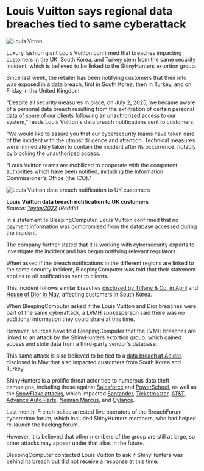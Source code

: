 # Louis Vuitton says regional data breaches tied to same cyberattack

![Louis Vitton](https://www.bleepstatic.com/content/hl-images/2025/07/15/louis-vuitton-sign-bw.jpg)

Luxury fashion giant Louis Vuitton confirmed that breaches impacting customers in the UK, South Korea, and Turkey stem from the same security incident, which is believed to be linked to the ShinyHunters extortion group.

Since last week, the retailer has been notifying customers that their info was exposed in a data breach, first in South Korea, then in Turkey, and on Friday in the United Kingdom.

"Despite all security measures in place, on July 2, 2025, we became aware of a personal data breach resulting from the exfiltration of certain personal data of some of our clients following an unauthorized access to our system," reads Louis Vuitton's data breach notifications sent to customers.

"We would like to assure you that our cybersecurity teams have taken care of the incident with the utmost diligence and attention. Technical measures were immediately taken to contain the incident after its occurrence, notably by blocking the unauthorized access.

"Louis Vuitton teams are mobilized to cooperate with the competent authorities which have been notified, including the Information Commissioner's Office (the ICO)."

![Louis Vuitton data breach notification to UK customers](https://www.bleepstatic.com/images/news/security/d/data-breaches/l/louis-vuitton/louis-vuitton-breach.jpg)

**Louis Vuitton data breach notification to UK customers**  
_Source: [Teytey2022](https://www.reddit.com/r/Louisvuitton/comments/1lx0kv7/its%5Fjust%5Fone%5Fthing%5Fafter%5Fanother%5Fnow%5Fa%5Fdata%5Fbreach/) (Reddit)_

In a statement to BleepingComputer, Louis Vuitton confirmed that no payment information was compromised from the database accessed during the incident.

The company further stated that it is working with cybersecurity experts to investigate the incident and has begun notifying relevant regulators.

When asked if the breach notifications in the different regions are linked to the same security incident, BleepingComputer was told that their statement applies to all notifications sent to clients.

This incident follows similar breaches [disclosed by Tiffany & Co. in April](http://www.chosun.com/english/industry-en/2025/05/26/ORM5MULB7NEM7EBUFVXHVLSB4A/) and [House of Dior in May](https://www.bleepingcomputer.com/news/security/fashion-giant-dior-discloses-cyberattack-warns-of-data-breach/), affecting customers in South Korea.

When BleepingComputer asked if the Louis Vuitton and Dior breaches were part of the same cyberattack, a LVMH spokesperson said there was no additional information they could share at this time.

However, sources have told BleepingComputer that the LVMH breaches are linked to an attack by the ShinyHunters extortion group, which gained access and stole data from a third-party vendor's database.

This same attack is also believed to be tied to a [data breach at Adidas](https://www.bleepingcomputer.com/news/security/adidas-warns-of-data-breach-after-customer-service-provider-hack/) disclosed in May that also impacted customers from South Korea and Turkey.

ShinyHunters is a prolific threat actor tied to numerous data theft campaigns, including those against [Salesforce](https://www.bleepingcomputer.com/news/security/google-hackers-target-salesforce-accounts-in-data-extortion-attacks/) and [PowerSchool](https://www.bleepingcomputer.com/news/security/powerschool-hacker-now-extorting-individual-school-districts/), as well as the [SnowFlake attacks](https://www.bleepingcomputer.com/tag/snowflake/), which impacted [Santander](https://www.bleepingcomputer.com/news/security/shinyhunters-claims-santander-breach-selling-data-for-30m-customers/), [Ticketmaster](https://www.bleepingcomputer.com/news/security/stolen-ticketmaster-data-from-snowflake-attacks-briefly-for-sale-again/), [AT&T](https://www.bleepingcomputer.com/news/security/massive-atandt-data-breach-exposes-call-logs-of-109-million-customers/), [Advance Auto Parts](https://www.bleepingcomputer.com/news/security/advance-auto-parts-data-breach-impacts-23-million-people/), [Neiman Marcus](https://www.bleepingcomputer.com/news/security/neiman-marcus-data-breach-31-million-email-addresses-found-exposed/), and [Cylance](https://www.bleepingcomputer.com/news/security/cylance-confirms-data-breach-linked-to-third-party-platform/).

Last month, French police arrested five operators of the BreachForum cybercrime forum, which included ShinyHunters members, who had helped re-launch the hacking forum.

However, it is believed that other members of the group are still at large, so other attacks may appear under that alias in the future.

BleepingComputer contacted Louis Vuitton to ask if ShinyHunters was behind its breach but did not receive a response at this time.